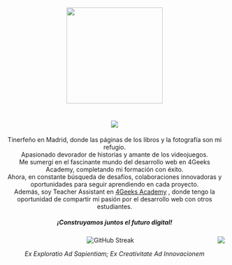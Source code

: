 <h3 align="center">
  <img src="https://media4.giphy.com/media/dbtDDSvWErdf2/giphy.gif" width="220" />
</h3>

<h1 align="center">
  <img src="https://readme-typing-svg.herokuapp.com?font=Fira+Code&pause=1000&color=000000&center=true&random=false&width=435&lines=Hola%2C+soy+Eduardo" />
</h1>

<p align="center">
  Tinerfeño en Madrid, donde las páginas de los libros y la fotografía son mi refugio. </br> 
  Apasionado devorador de historias y amante de los videojuegos. </br>
  Me sumergí en el fascinante mundo del desarrollo web en 4Geeks Academy, completando mi formación con éxito. </br>
  Ahora, en constante búsqueda de desafíos, colaboraciones innovadoras y oportunidades para seguir aprendiendo en cada proyecto. </br>
  Además, soy Teacher Assistant en <a href="https://github.com/4GeeksAcademy">4Geeks Academy</a>  , donde tengo la oportunidad de compartir mi pasión por el desarrollo web con otros estudiantes.
</p>




<h5 align="center">¡Construyamos juntos el futuro digital!</h5>

<p align="center">
  <img src="https://streak-stats.demolab.com?user=EduardoHernandezGuzman&theme=transparent&hide_border=true&locale=es&date_format=j%20M%5B%20Y%5D&card_width=400" alt="GitHub Streak" />
  <img src="https://github-readme-stats.vercel.app/api/top-langs/?username=EduardoHernandezGuzman&exclude_repo=github-readme-stats,anuraghazra.github.io" align="right" />
</p>

<p align="center"><i>Ex Exploratio Ad Sapientiam; Ex Creativitate Ad Innovacionem</i></p>
